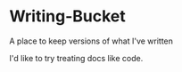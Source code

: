 # Writing-Bucket
A place to keep versions of what I've written

I'd like to try treating docs like code. 
